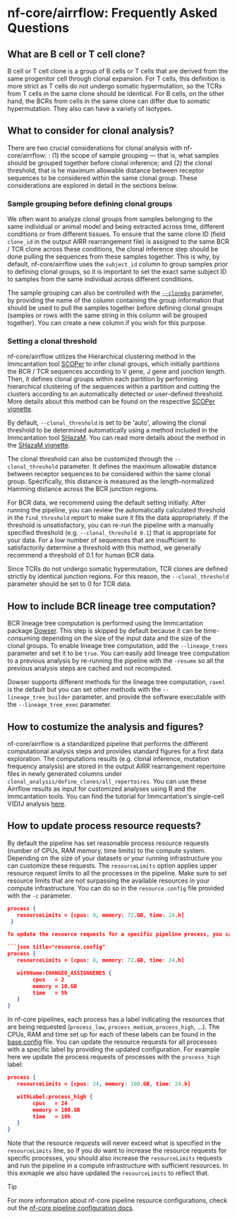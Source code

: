 # nf-core/airrflow: Frequently Asked Questions

## What are B cell or T cell clone?
B cell or T cell clone is a group of B cells or T cells that are derived from the same progenitor cell through clonal expansion. For T cells, this definition is more strict as T cells do not undergo somatic hypermutation, so the TCRs from T cells in the same clone should be identical. For B cells, on the other hand, the BCRs from cells in the same clone can differ due to somatic hypermutation. They also can have a variety of isotypes.


## What to consider for clonal analysis?

There are two crucial considerations for clonal analysis with nf-core/airrflow: : (1) the scope of sample grouping — that is, what samples should be grouped together before clonal inference; and (2) the clonal threshold, that is he maximum allowable distance between receptor sequences to be considered within the same clonal group. These considerations are explored in detail in the sections below.

### Sample grouping before defining clonal groups

We often want to analyze clonal groups from samples belonging to the same individual or animal model and being extracted across time, different conditions or from different tissues. To ensure that the same clone ID (field `clone_id` in the output AIRR rearrangement file) is assigned to the same BCR / TCR clone across these conditions, the clonal inference step should be done pulling the sequences from these samples together. This is why, by default, nf-core/airrflow uses the `subject_id` column to group samples prior to defining clonal groups, so it is important to set the exact same subject ID to samples from the same individual across different conditions.

The sample grouping can also be controlled with the [`--cloneby`](https://nf-co.re/airrflow/4.3.0/parameters/#cloneby) parameter, by providing the name of the column containing the group information that should be used to pull the samples together before defining clonal groups (samples or rows with the same string in this column will be grouped together). You can create a new column if you wish for this purpose.


### Setting a clonal threshold
nf-core/airrflow utilizes the Hierarchical clustering method in the Immcantation tool [SCOPer](https://scoper.readthedocs.io/) to infer clonal groups, which initially partitions the BCR / TCR sequences according to V gene, J gene and junction length. Then, it defines clonal groups within each partition by performing hierarchical clustering of the sequences within a partition and cutting the clusters according to an automatically detected or user-defined threshold. More details about this method can be found on the respective [SCOPer vignette](https://scoper.readthedocs.io/en/stable/vignettes/Scoper-Vignette/#).

By default, `--clonal_threshold` is set to be 'auto', allowing the clonal threshold to be determined automatically using a method included in the Immcantation tool [SHazaM](https://shazam.readthedocs.io/). You can read more details about the method in the [SHazaM vignette](https://shazam.readthedocs.io/en/stable/vignettes/DistToNearest-Vignette/).

The clonal threshold can also be customized through the `--clonal_threshold` parameter. It defines the maximum allowable distance between receptor sequences to be considered within the same clonal group. Specifically, this distance is measured as the length-normalized Hamming distance across the BCR junction regions.

For BCR data, we recommend using the default setting initially. After running the pipeline, you can review the automatically calculated threshold in the `find_threshold` report to make sure it fits the data appropriately. If the threshold is unsatisfactory, you can re-run the pipeline with a manually specified threshold (e.g. `--clonal_threshold 0.1`) that is appropriate for your data. For a low number of sequences that are insufficient to satisfactorily determine a threshold with this method, we generally recommend a threshold of 0.1 for human BCR data.

Since TCRs do not undergo somatic hypermutation, TCR clones are defined strictly by identical junction regions. For this reason, the `--clonal_threshold` parameter should be set to 0 for TCR data.


## How to include BCR lineage tree computation?

BCR lineage tree computation is performed using the Immcantation package [Dowser](https://dowser.readthedocs.io/). This step is skipped by default because it can be time-consuming depending on the size of the input data and the size of the clonal groups. To enable lineage tree computation, add the `--lineage_trees` parameter and set it to be `true`. You can easily add lineage tree computation to a previous analysis by re-running the pipeline with the `-resume` so all the previous analysis steps are cached and not recomputed.

Dowser supports different methods for the lineage tree computation, `raxml` is the default but you can set other methods with the `--lineage_tree_builder` parameter, and provide the software executable with the `--lineage_tree_exec` parameter.

## How to costumize the analysis and figures?

nf-core/airrflow is a standardized pipeline that performs the different computational analysis steps and provides standard figures for a first data exploration. The computations results (e.g. clonal inference, mutation frequency analysis) are stored in the output AIRR rearrangement repertoire files in newly generated columns under `clonal_analysis/define_clones/all_repertoires`. You can use these Airrflow results as input for customized analyses using R and the Immcantation tools. You can find the tutorial for Immcantation's single-cell V(D)J analysis [here](https://immcantation.readthedocs.io/en/stable/getting_started/10x_tutorial.html).


## How to update process resource requests?

By default the pipeline has set reasonable process resource requests (number of CPUs, RAM memory, time limits) to the compute system. Depending on the size of your datasets or your running infrastructure you can customize these requests. The `resourceLimits` option applies upper resource request limits to all the processes in the pipeline. Make sure to set resource limits that are not surpassing the available resources in your compute infrastructure. You can do so in the `resource.config` file provided with the `-c` parameter.

```json title="resource.config"
process {
   resourceLimits = [cpus: 8, memory: 72.GB, time: 24.h]
 }

To update the resource requests for a specific pipeline process, you can also provide specific process requests in this config file. For example, to update the resource requests for the `CHANGEO_ASSIGNGENES` process:

```json title="resource.config"
process {
   resourceLimits = [cpus: 8, memory: 72.GB, time: 24.h]

   withName:CHANGEO_ASSIGNGENES {
        cpus   = 2
        memory = 10.GB
        time   = 5h
   }
}
```

In nf-core pipelines, each process has a label indicating the resources that are being requested (`process_low`, `process_medium`, `process_high`, ...). The CPUs, RAM and time set up for each of these labels can be found in the [base.config](https://github.com/nf-core/airrflow/blob/master/conf/base.config) file. You can update the resource requests for all processes with a specific label by providing the updated configuration. For example here we update the process requests of processes with the `process_high` label:

```json title="resource.config"
process {
   resourceLimits = [cpus: 24, memory: 100.GB, time: 24.h]

   withLabel:process_high {
        cpus   = 24
        memory = 100.GB
        time   = 10h
   }
}
```

Note that the resource requests will never exceed what is specified in the `resourceLimits` line, so if you do want to increase the resource requests for specific processes, you should also increase the `resourceLimits` requests and run the pipeline in a compute infrastructure with sufficient resources. In this exmaple we also have updated the `resourceLimits` to reflect that.

> [!TIP]
> For more information about nf-core pipeline resource configurations, check out the [nf-core pipeline configuration docs](https://nf-co.re/docs/usage/getting_started/configuration).